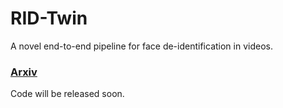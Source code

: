 # RID-Twin
A novel end-to-end pipeline for face de-identification in videos.



### [Arxiv](https://arxiv.org/abs/2403.10058) 

Code will be released soon.
